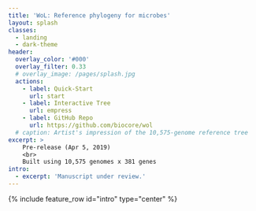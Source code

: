 ```yaml
---
title: 'WoL: Reference phylogeny for microbes'
layout: splash
classes:
  - landing
  - dark-theme
header:
  overlay_color: '#000'
  overlay_filter: 0.33
  # overlay_image: /pages/splash.jpg
  actions:
    - label: Quick-Start
      url: start
    - label: Interactive Tree
      url: empress
    - label: GitHub Repo
      url: https://github.com/biocore/wol
  # caption: Artist's impression of the 10,575-genome reference tree
excerpt: >
    Pre-release (Apr 5, 2019)
    <br>
    Built using 10,575 genomes x 381 genes
intro: 
  - excerpt: 'Manuscript under review.'
---
```


{% include feature_row id="intro" type="center" %}

<!-- {% include_relative README.md %} -->
